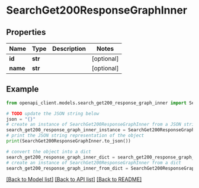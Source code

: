 # SearchGet200ResponseGraphInner


## Properties

Name | Type | Description | Notes
------------ | ------------- | ------------- | -------------
**id** | **str** |  | [optional] 
**name** | **str** |  | [optional] 

## Example

```python
from openapi_client.models.search_get200_response_graph_inner import SearchGet200ResponseGraphInner

# TODO update the JSON string below
json = "{}"
# create an instance of SearchGet200ResponseGraphInner from a JSON string
search_get200_response_graph_inner_instance = SearchGet200ResponseGraphInner.from_json(json)
# print the JSON string representation of the object
print(SearchGet200ResponseGraphInner.to_json())

# convert the object into a dict
search_get200_response_graph_inner_dict = search_get200_response_graph_inner_instance.to_dict()
# create an instance of SearchGet200ResponseGraphInner from a dict
search_get200_response_graph_inner_from_dict = SearchGet200ResponseGraphInner.from_dict(search_get200_response_graph_inner_dict)
```
[[Back to Model list]](../README.md#documentation-for-models) [[Back to API list]](../README.md#documentation-for-api-endpoints) [[Back to README]](../README.md)


